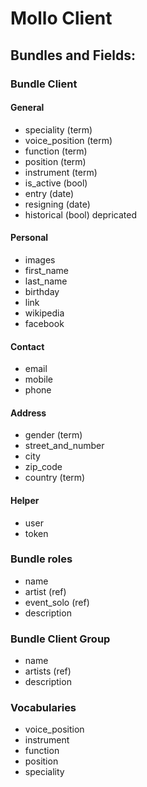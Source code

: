 # Mollo Client

## Bundles and Fields:


### Bundle Client
#### General
- speciality (term)
- voice_position (term)
- function (term)
- position (term)
- instrument (term)
- is_active (bool)
- entry (date)
- resigning (date)
- historical (bool) depricated

#### Personal
 - images
 - first_name
 - last_name
 - birthday
 - link
 - wikipedia
 - facebook


#### Contact
 - email
 - mobile
 - phone

#### Address
 - gender (term)
 - street_and_number
 - city
 - zip_code
 - country (term)

#### Helper
 - user
 - token

### Bundle roles
 - name
 - artist (ref)
 - event_solo (ref)
 - description

### Bundle Client Group
 - name
 - artists (ref)
 - description

### Vocabularies
 - voice_position
 - instrument
 - function
 - position
 - speciality

